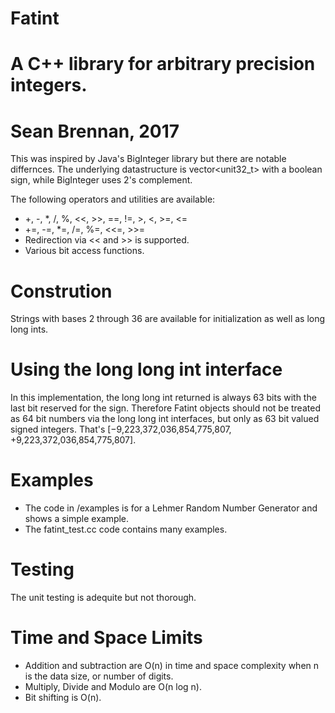 # Fatint
# A C++ library for arbitrary precision integers.

# Sean Brennan, 2017

This was inspired by Java's BigInteger library but there are notable differnces.
The underlying datastructure is vector<unit32_t> with a boolean sign, while
BigInteger uses 2's complement.

The following operators and utilities are available:  
* +, -, *, /, %, <<, >>, ==, !=, >, <, >=, <=
* +=, -=, *=, /=, %=, <<=, >>=
* Redirection via << and >> is supported.  
* Various bit access functions.

# Constrution
Strings with bases 2 through 36 are available for initialization as well as long
long ints.

# Using the long long int interface
In this implementation, the long long int returned is always 63 bits
with the last bit reserved for the sign.  Therefore Fatint objects should not be
treated as 64 bit numbers via the long long int interfaces, but only as 63 bit
 valued signed integers.  That's [−9,223,372,036,854,775,807, +9,223,372,036,854,775,807].

# Examples
* The code in /examples is for a Lehmer Random Number Generator and shows a simple example.
* The fatint_test.cc code contains many examples.

# Testing
The unit testing is adequite but not thorough.

# Time and Space Limits
* Addition and subtraction are O(n) in time and space complexity when n is the data size, or number of digits.
* Multiply, Divide and Modulo are O(n log n).   
* Bit shifting is O(n).
